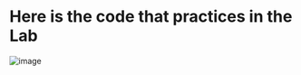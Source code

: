# Here is the code that practices in the Lab
![image](https://github.com/user-attachments/assets/3096bd5a-8a5b-4aaf-917a-5e18a2c4105c)
